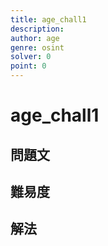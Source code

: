 ```yaml
---
title: age_chall1
description: 
author: age
genre: osint
solver: 0 
point: 0
---
```


# age_chall1

## 問題文

## 難易度

## 解法
